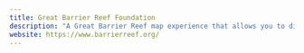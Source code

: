 ```yaml
---
title: Great Barrier Reef Foundation
description: "A Great Barrier Reef map experience that allows you to dive into the reef from your device, alongside simple, scalable content components that allow for dynamic web publishing."
website: https://www.barrierreef.org/
---
```

